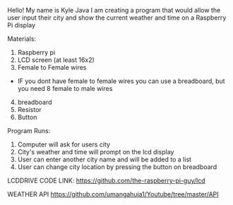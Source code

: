 Hello! My name is Kyle Java
I am creating a program that would allow the user input their city and show the current weather and time
on a Raspberry Pi display

Materials:
1. Raspberry pi
2. LCD screen (at least 16x2)
3. Female to Female wires
* IF you dont have female to female wires you can use a breadboard, but you need 8 female to male wires
4. breadboard
5. Resistor
6. Button

Program Runs:
1. Computer will ask for users city
2. City's weather and time will prompt  on the lcd display
3. User can enter another city name and will be added to a list
4. User can change city location by pressing the button on breadboard



LCDDRIVE CODE LINK:
https://github.com/the-raspberry-pi-guy/lcd

WEATHER API
https://github.com/umangahuja1/Youtube/tree/master/API

```
